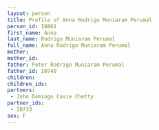 ```yaml
---
layout: person
title: Profile of Anna Rodrigo Muniaram Perumal
person_id: I0861
first_name: Anna
last_name: Rodrigo Muniaram Perumal
full_name: Anna Rodrigo Muniaram Perumal
mother: 
mother_id: 
father: Peter Rodrigo Muniaram Perumal
father_id: I0740
children:
children_ids:
partners:
 - John Domingo Casie Chetty
partner_ids:
 - I0733
sex: F
---
```


